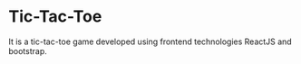 # Tic-Tac-Toe
It is a tic-tac-toe game developed using frontend technologies ReactJS and bootstrap.
